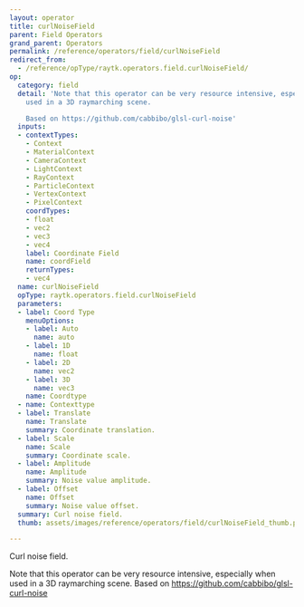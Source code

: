 ```yaml
---
layout: operator
title: curlNoiseField
parent: Field Operators
grand_parent: Operators
permalink: /reference/operators/field/curlNoiseField
redirect_from:
  - /reference/opType/raytk.operators.field.curlNoiseField/
op:
  category: field
  detail: 'Note that this operator can be very resource intensive, especially when
    used in a 3D raymarching scene.

    Based on https://github.com/cabbibo/glsl-curl-noise'
  inputs:
  - contextTypes:
    - Context
    - MaterialContext
    - CameraContext
    - LightContext
    - RayContext
    - ParticleContext
    - VertexContext
    - PixelContext
    coordTypes:
    - float
    - vec2
    - vec3
    - vec4
    label: Coordinate Field
    name: coordField
    returnTypes:
    - vec4
  name: curlNoiseField
  opType: raytk.operators.field.curlNoiseField
  parameters:
  - label: Coord Type
    menuOptions:
    - label: Auto
      name: auto
    - label: 1D
      name: float
    - label: 2D
      name: vec2
    - label: 3D
      name: vec3
    name: Coordtype
  - name: Contexttype
  - label: Translate
    name: Translate
    summary: Coordinate translation.
  - label: Scale
    name: Scale
    summary: Coordinate scale.
  - label: Amplitude
    name: Amplitude
    summary: Noise value amplitude.
  - label: Offset
    name: Offset
    summary: Noise value offset.
  summary: Curl noise field.
  thumb: assets/images/reference/operators/field/curlNoiseField_thumb.png

---
```



Curl noise field.

Note that this operator can be very resource intensive, especially when used in a 3D raymarching scene.
Based on https://github.com/cabbibo/glsl-curl-noise